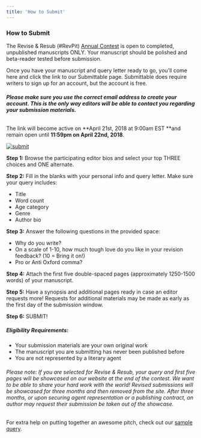 ```yaml
---
title: 'How to Submit'
---
```


### How to Submit

The Revise & Resub (#RevPit) [Annual Contest](http://reviseresub.com/annual-contest) is open to completed, unpublished manuscripts ONLY. Your manuscript should be polished and beta-reader tested before submission.

Once you have your manuscript and query letter ready to go, you’ll come here and click the link to our Submittable page. Submittable does require writers to sign up for an account, but the account is free. 

###### **Please make sure you use the correct email address to create your account. This is the only way editors will be able to contact you regarding your submission materials.**

The link will become active on **April 21st, 2018 at 9:00am EST **and remain open until **11:59pm on April 22nd, 2018**.

<!-- Link to the Revise & Resub submission manager. --->
<a target = _blank href="http://reviseresub.submittable.com/submit"><img src="//manager.submittable.com/Public/Images/submittable-submit-button.png" alt="submit" border="0" /></a>
<!-- End link to submission manager -->

**Step 1:** Browse the participating editor bios and select your top THREE choices and ONE alternate.

**Step 2:** Fill in the blanks with your personal info and query letter. Make sure your query includes:
 * Title
 * Word count
 * Age category
 * Genre
 * Author bio

**Step 3:** Answer the following questions in the provided space:
 * Why do you write?
 * On a scale of 1-10, how much tough love do you like in your revision feedback? (10 = Bring it on!)
 * Pro or Anti Oxford comma?

**Step 4:** Attach the first five double-spaced pages (approximately 1250-1500 words) of your manuscript. 

**Step 5:** Have a synopsis and additional pages ready in case an editor requests more! Requests for additional materials may be made as early as the first day of the submission window.

**Step 6:** SUBMIT!

##### Eligibility Requirements:

 * Your submission materials are your own original work
 * The manuscript you are submitting has never been published before
 * You are not represented by a literary agent

###### Please note: If you are selected for Revise & Resub, your query and first five pages will be showcased on our website at the end of the contest. We want to be able to share your hard work with the world! Revised submissions will be showcased for three months and then removed from the site. After three months, or upon securing agent representation or a publishing contract, an author may request their submission be taken out of the showcase.

For extra help on putting together an awesome pitch, check out our [sample query](http://reviseresub.com/annual-contest/sample-query).



